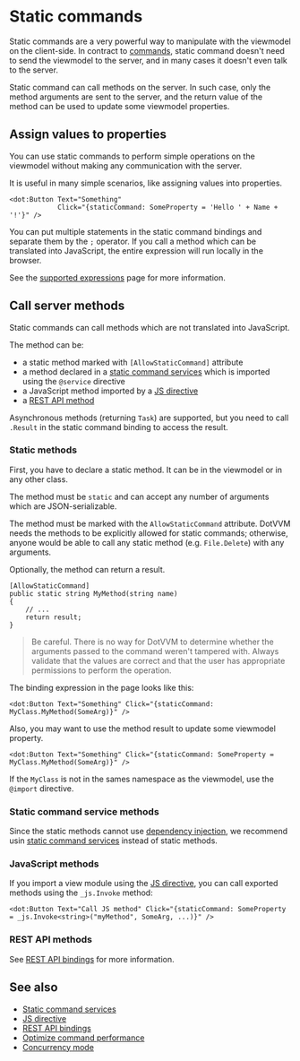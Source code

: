 # Static commands

Static commands are a very powerful way to manipulate with the viewmodel on the client-side. In contract to [commands](commands), static command doesn't need to send the viewmodel to the server, and in many cases it doesn't even talk to the server. 

Static command can call methods on the server. In such case, only the method arguments are sent to the server, and the return value of the method can be used to update some viewmodel properties.

## Assign values to properties

You can use static commands to perform simple operations on the viewmodel without making any communication with the server.

It is useful in many simple scenarios, like assigning values into properties. 

```DOTHTML
<dot:Button Text="Something" 
            Click="{staticCommand: SomeProperty = 'Hello ' + Name + '!'}" />
```

You can put multiple statements in the static command bindings and separate them by the `;` operator. If you call a method which can be translated into JavaScript, the entire expression will run locally in the browser.

See the [supported expressions](~/pages/concepts/data-binding/supported-expressions) page for more information.

## Call server methods

Static commands can call methods which are not translated into JavaScript. 

The method can be:

* a static method marked with `[AllowStaticCommand]` attribute
* a method declared in a [static command services](static-command-services) which is imported using the `@service` directive
* a JavaScript method imported by a [JS directive](~/pages/concepts/client-side-development/js-directive/overview)
* a [REST API method](rest-api-bindings/overview)

Asynchronous methods (returning `Task`) are supported, but you need to call `.Result` in the static command binding to access the result.

### Static methods

First, you have to declare a static method. It can be in the viewmodel or in any other class. 

The method must be `static` and can accept any number of arguments which are JSON-serializable. 

The method must be marked with the `AllowStaticCommand` attribute. DotVVM needs the methods to be explicitly allowed for static commands; otherwise, anyone would be able to call any static method (e.g. `File.Delete`) with any arguments.

Optionally, the method can return a result.

```CSHARP
[AllowStaticCommand]
public static string MyMethod(string name)
{
    // ...
    return result;
}
```

> Be careful. There is no way for DotVVM to determine whether the arguments passed to the command weren't tampered with. Always validate that the values are correct and that the user has appropriate permissions to perform the operation.

The binding expression in the page looks like this:

```DOTHTML
<dot:Button Text="Something" Click="{staticCommand: MyClass.MyMethod(SomeArg)}" />
```

Also, you may want to use the method result to update some viewmodel property.

```DOTHTML
<dot:Button Text="Something" Click="{staticCommand: SomeProperty = MyClass.MyMethod(SomeArg)}" />
```

If the `MyClass` is not in the sames namespace as the viewmodel, use the `@import` directive.

### Static command service methods

Since the static methods cannot use [dependency injection](~/pageS/concepts/viewmodels/dependency-injection/overview), we recommend usin [static command services](static-command-services) instead of static methods. 

### JavaScript methods

If you import a view module using the [JS directive](~/pages/concepts/client-side-development/js-directive/overview), you can call exported methods using the `_js.Invoke` method:

```DOTHTML
<dot:Button Text="Call JS method" Click="{staticCommand: SomeProperty = _js.Invoke<string>("myMethod", SomeArg, ...)}" />
```

### REST API methods

See [REST API bindings](rest-api-bindings/overview) for more information.

## See also

* [Static command services](static-command-services)
* [JS directive](~/pages/concepts/client-side-development/js-directive/overview)
* [REST API bindings](rest-api-bindings/overview)
* [Optimize command performance](optimize-command-performance)
* [Concurrency mode](concurrency-mode)

